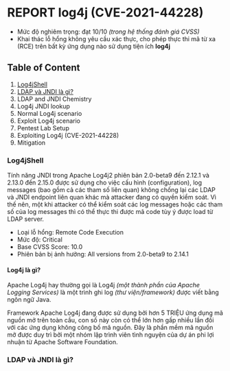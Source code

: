 # REPORT log4j (CVE-2021-44228)
- Mức độ nghiêm trọng: đạt 10/10 *(trong hệ thống đánh giá CVSS)*
- Khai thác lỗ hổng không yêu cầu xác thực, cho phép thực thi mã từ xa (RCE) trên bất kỳ ứng dụng nào sử dụng tiện ích **log4j**
## Table of Content
1. [Log4jShell](#Log4jShell)
2. [LDAP và JNDI là gì?](#LDAP-và-JNDI-là-gì?)
3. LDAP and JNDI Chemistry
4. Log4j JNDI lookup
5. Normal Log4j scenario
6. Exploit Log4j scenario
7. Pentest Lab Setup
8. Exploiting Log4j (CVE-2021-44228)
9. Mitigation

### Log4jShell
Tính năng JNDI trong Apache Log4j2 phiên bản 2.0-beta9 đến 2.12.1 và 2.13.0 đến 2.15.0 được sử dụng cho việc cấu hình (configuration), log messages (bao gồm cả các tham số liên quan) không chống lại các LDAP và JNDI endpoint liên quan khác mà attacker đang có quyền kiểm soát. Vì thế nên, một khi attacker có thể kiểm soát các log messages hoặc các tham số của log messages thì có thể thực thi được mã code tùy ý được load từ LDAP server. 
- Loại lỗ hổng: Remote Code Execution
- Mức độ: Critical
- Base CVSS Score: 10.0
- Phiên bản bị ảnh hưởng: All versions from 2.0-beta9 to 2.14.1
#### Log4j là gì?
Apache Log4j hay thường gọi là Log4j *(một thành phần của Apache Logging Services)* là một trình ghi log *(thư viện/framework)* được viết bằng ngôn ngữ Java. 

Framework Apache Log4j đang được sử dụng bởi hơn 5 TRIỆU ứng dụng mã nguồn mở trên toàn cầu, con số này còn có thể lớn hơn gấp nhiều lần đối với các ứng dụng không công bố mã nguồn. Đây là phần mềm mã nguồn mở được duy trì bởi một nhóm lập trình viên tình nguyện của dự án phi lợi nhuận từ Apache Software Foundation.
### LDAP và JNDI là gì?



